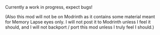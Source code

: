 Currently a work in progress, expect bugs!

(Also this mod will not be on Modrinth as it contains some material meant for Memory Lapse eyes only. I will not post it to Modrinth unless I feel it should, and I will not backport / port this mod unless I truly feel I should.)
